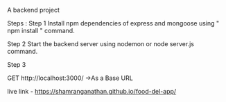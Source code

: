 
A backend project

Steps :
Step 1
Install npm dependencies of express and mongoose using " npm install " command.

Step 2
Start the backend server using nodemon or node server.js command.

Step 3

GET http://localhost:3000/ ->As a Base URL


live link - https://shamranganathan.github.io/food-del-app/
